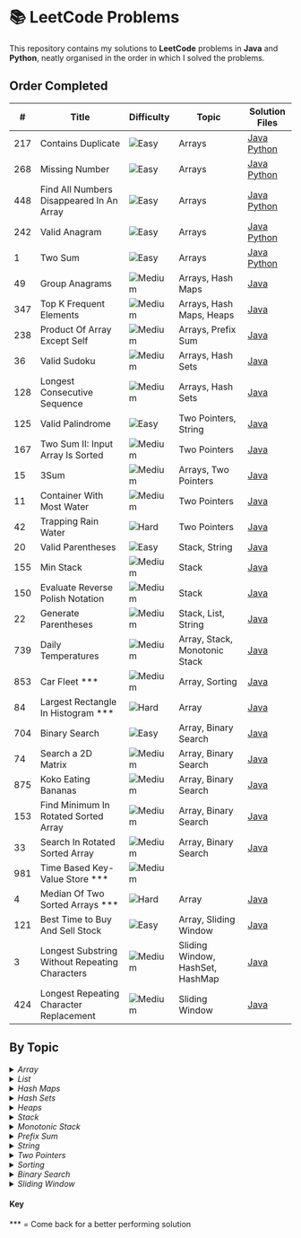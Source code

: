 # 📚 LeetCode Problems

This repository contains my solutions to **LeetCode** problems in **Java** and **Python**, neatly organised in the order in which I solved the problems.


## Order Completed 
  
| #   | Title                                    | Difficulty                                            | Topic  | Solution Files                                                                                 |
|-----|------------------------------------------|-------------------------------------------------------|--------|------------------------------------------------------------------------------------------------|
| 217 | Contains Duplicate                       | ![Easy](https://img.shields.io/badge/Easy-green)      | Arrays | [Java](Java/ContainsDuplicate.java) [Python](Python/ContainsDuplicate.py)                      |
| 268 | Missing Number                           | ![Easy](https://img.shields.io/badge/Easy-green)      | Arrays | [Java](Java/MissingNumber.java) [Python](Python/MissingNumber.py)                              |
| 448 | Find All Numbers Disappeared In An Array | ![Easy](https://img.shields.io/badge/Easy-green)      | Arrays | [Java](Java/FindAllNumbersDisappearedInAnArray.java) [Python](Python/FindAllNumbersDisappearedInAnArray.py) | 
| 242 | Valid Anagram                            | ![Easy](https://img.shields.io/badge/Easy-green)      | Arrays | [Java](Java/ValidAnagram.java) [Python](Python/ValidAnagram.py)                                |
|   1 | Two Sum                                  | ![Easy](https://img.shields.io/badge/Easy-green)      | Arrays | [Java](Java/TwoSum.java) [Python](Python/TwoSum.py)                                            |
|  49 | Group Anagrams                           | ![Medium](https://img.shields.io/badge/Medium-orange) | Arrays, Hash Maps |  [Java](Java/GroupAnagrams.java)                                                    |
| 347 | Top K Frequent Elements                  | ![Medium](https://img.shields.io/badge/Medium-orange) | Arrays, Hash Maps, Heaps | [Java](Java/TopKFrequentElements.java)                                       |
| 238 | Product Of Array Except Self             | ![Medium](https://img.shields.io/badge/Medium-orange) | Arrays, Prefix Sum | [Java](Java/ProductOfArrayExceptSelf.java)                                         |
|  36 | Valid Sudoku                             | ![Medium](https://img.shields.io/badge/Medium-orange) | Arrays, Hash Sets | [Java](Java/ValidSudoku.java)                                                       |
| 128 | Longest Consecutive Sequence             | ![Medium](https://img.shields.io/badge/Medium-orange) | Arrays, Hash Sets | [Java](Java/LongestConsecutiveSequence.java)                                        |
| 125 | Valid Palindrome                         | ![Easy](https://img.shields.io/badge/Easy-green)      | Two Pointers, String | [Java](Java/ValidPalindrome.java)                                                |
| 167 | Two Sum II: Input Array Is Sorted        | ![Medium](https://img.shields.io/badge/Medium-orange) | Two Pointers | [Java](Java/TwoSumII.java)                                                               |
|  15 | 3Sum                                     | ![Medium](https://img.shields.io/badge/Medium-orange) | Arrays, Two Pointers | [Java](Java/3Sum.java)                                                           |
|  11 | Container With Most Water                | ![Medium](https://img.shields.io/badge/Medium-orange) | Two Pointers | [Java](Java/ContainerWithMostWater.java)                                                 |
|  42 | Trapping Rain Water                      | ![Hard](https://img.shields.io/badge/Hard-%238B0000)  | Two Pointers | [Java](Java/TrappingRainWater.java)                                                      |
|  20 | Valid Parentheses                        | ![Easy](https://img.shields.io/badge/Easy-green)      | Stack, String | [Java](Java/ValidParentheses.java)                                                      |
| 155 | Min Stack                                | ![Medium](https://img.shields.io/badge/Medium-orange) | Stack | [Java](Java/MinStack.java)                                                                      |
| 150 | Evaluate Reverse Polish Notation         | ![Medium](https://img.shields.io/badge/Medium-orange) | Stack | [Java](Java/EvaluateReversePolishNotation.java)                                                 |
|  22 | Generate Parentheses                     | ![Medium](https://img.shields.io/badge/Medium-orange) | Stack, List, String | [Java](Java/GenerateParentheses.java)                                             |
| 739 | Daily Temperatures                       | ![Medium](https://img.shields.io/badge/Medium-orange) | Array, Stack, Monotonic Stack | [Java](Java/DailyTemperatures.java)                                     |
| 853 | Car Fleet ***                            | ![Medium](https://img.shields.io/badge/Medium-orange) | Array, Sorting | [Java](Java/CarFleet.java)                                                             |
|  84 | Largest Rectangle In Histogram ***       | ![Hard](https://img.shields.io/badge/Hard-%238B0000)  | Array | [Java](Java/LargestRectangleInHistogram.java)                                                  |
| 704 | Binary Search                            | ![Easy](https://img.shields.io/badge/Easy-green)      | Array, Binary Search | [Java](Java/BinarySearch.java)                                                  | 
|  74 | Search a 2D Matrix                       | ![Medium](https://img.shields.io/badge/Medium-orange) | Array, Binary Search | [Java](Java/SearchA2DMatrix.java)                                               | 
| 875 | Koko Eating Bananas                      | ![Medium](https://img.shields.io/badge/Medium-orange) | Array, Binary Search | [Java](Java/KokoEatingBananas.java)                                              |
| 153 | Find Minimum In Rotated Sorted Array     | ![Medium](https://img.shields.io/badge/Medium-orange) | Array, Binary Search | [Java](Java/FindMinimumInRotatedSortedArray.java)                                |
|  33 | Search In Rotated Sorted Array           | ![Medium](https://img.shields.io/badge/Medium-orange) | Array, Binary Search | [Java](Java/SearchInRotatedSortedArray.java)                                     |
| 981 | Time Based Key-Value Store ***           | ![Medium](https://img.shields.io/badge/Medium-orange) |                      |                                                                                  |
|   4 | Median Of Two Sorted Arrays ***          | ![Hard](https://img.shields.io/badge/Hard-%238B0000)  | Array | [Java](Java/MedianOfTwoSortedArrays.java)                                                       |
| 121 | Best Time to Buy And Sell Stock          | ![Easy](https://img.shields.io/badge/Easy-green)      | Array, Sliding Window | [Java](Java/BestTimeToBuyAndSellStock.java)                                     |
|   3 | Longest Substring Without Repeating Characters  | ![Medium](https://img.shields.io/badge/Medium-orange) | Sliding Window, HashSet, HashMap | [Java](Java/LongestSubstringWithoutRepeatingCharacters.java) | 
| 424 | Longest Repeating Character Replacement  | ![Medium](https://img.shields.io/badge/Medium-orange) | Sliding Window | [Java](Java/LongestRepeatingCharacterReplacement.java)                                |


## By Topic 

<details>
<summary><i>Array</i></summary>
  
| #   | Title                                    | Difficulty | Solution File                                                                                               |
|-----|------------------------------------------|------------|-------------------------------------------------------------------------------------------------------------|
| 217 | Contains Duplicate                       | Easy       | [Java](Java/ContainsDuplicate.java) [Python](Python/ContainsDuplicate.py)                                   |
| 268 | Missing Number                           | Easy       | [Java](Java/MissingNumber.java) [Python](Python/MissingNumber.py)                                           |
| 448 | Find All Numbers Disappeared In An Array | Easy       | [Java](Java/FindAllNumbersDisappearedInAnArray.java) [Python](Python/FindAllNumbersDisappearedInAnArray.py) | 
| 242 | Valid Anagram                            | Easy       | [Java](Java/ValidAnagram.java) [Python](Python/ValidAnagram.py)                                             |
|   1 | Two Sum                                  | Easy       | [Java](Java/TwoSum.java) [Python](Python/TwoSum.py)                                                         |
|  49 | Group Anagrams                           | Medium     | [Java](Java/GroupAnagrams.java)                                                                             |
| 347 | Top K Frequent Elements                  | Medium     | [Java](Java/TopKFrequentElements.java)                                                                      |
| 238 | Product Of Array Except Self             | Medium     | [Java](Java/ProductOfArrayExceptSelf.java)                                                                  |
|  36 | Valid Sudoku                             | Medium     | [Java](Java/ValidSudoku.java)                                                                               |
| 128 | Longest Consecutive Sequence             | Medium     | [Java](Java/LongestConsecutiveSequence.java)                                                                |
| 15  | 3Sum                                     | Medium     | [Java](Java/3Sum.java)                                                                                      |
| 739 | Daily Temperatures                       | Medium     | [Java](Java/DailyTemperatures.java)                                                                         |
| 853 | Car Fleet                                | Medium     | [Java](Java/CarFleet.java)                                                                                  |
|  84 | Largest Rectangle In Histogram           | Hard       | [Java](Java/LargestRectangleInHistogram.java)                                                               |
| 704 | Binary Search                            | Easy       | [Java](Java/BinarySearch.java)                                                                              | 
|  74 | Search a 2D Matrix                       | Medium     | [Java](Java/SearchA2DMatrix.java)                                                                           | 
| 875 | Koko Eating Bananas                      | Medium     | [Java](Java/KokoEatingBananas.java)                                                                         |
| 153 | Find Minimum In Rotated Sorted Array     | Medium     | [Java](Java/FindMinimumInRotatedSortedArray.java)                                                           |
|  33 | Search In Rotated Sorted Array           | Medium     | [Java](Java/SearchInRotatedSortedArray.java)                                                                |  
|   4 | Median Of Two Sorted Arrays              | Hard       | [Java](Java/MedianOfTwoSortedArrays.java)                                                                   |
| 121 | Best Time to Buy And Sell Stock          | Easy       | [Java](Java/BestTimeToBuyAndSellStock.java)                                                                 |


</details>


<details> 
<summary><i> List </i> </summary>
  
| #   | Title                                    | Difficulty | Solution File                                                                              |
|-----|------------------------------------------|------------|--------------------------------------------------------------------------------------------|
|  22 | Generate Parentheses                     | Medium     | [Java](Java/GenerateParentheses.java)                                                      |

</details>


<details>
<summary><i> Hash Maps </i> </summary>
  
| #   | Title                                    | Difficulty | Solution File                                                                              |
|-----|------------------------------------------|------------|--------------------------------------------------------------------------------------------|
|  49 | Group Anagrams                           | Medium     |  [Java](Java/GroupAnagrams.java)                                                           |
| 347 | Top K Frequent Elements                  | Medium     | [Java](Java/TopKFrequentElements.java)                                                     |
|   3 | Longest Substring Without Repeating Characters| Medium | [Java](Java/LongestSubstringWithoutRepeatingCharacters.java)                              |

</details>


<details>
<summary><i> Hash Sets </i> </summary>
  
| #   | Title                                    | Difficulty | Solution File                                                                              |
|-----|------------------------------------------|------------|--------------------------------------------------------------------------------------------|
|  36 | Valid Sudoku                             | Medium     | [Java](Java/ValidSudoku.java)                                                              |
| 128 | Longest Consecutive Sequence             | Medium     | [Java](Java/LongestConsecutiveSequence.java)                                               |
|   3 | Longest Substring Without Repeating Characters  | Medium | [Java](Java/LongestSubstringWithoutRepeatingCharacters.java)                            |

</details>


<details>
<summary><i> Heaps </i> </summary>

| #   | Title                                    | Difficulty | Solution File                                                                              |
|-----|------------------------------------------|------------|--------------------------------------------------------------------------------------------|
| 347 | Top K Frequent Elements                  | Medium     | [Java](Java/TopKFrequentElements.java)                                                     |

</details>


<details>
<summary><i> Stack </i> </summary>
  
| #   | Title                                    | Difficulty | Solution File                                                                              |
|-----|------------------------------------------|------------|--------------------------------------------------------------------------------------------|
| 20  | Valid Parentheses                        | Easy       | [Java](Java/ValidParentheses.java)                                                         |
| 155 | Min Stack                                | Medium     | [Java](Java/MinStack.java)                                                                 |
| 150 | Evaluate Reverse Polish Notation         | Medium     | [Java](Java/EvaluateReversePolishNotation.java)                                            |
|  22 | Generate Parentheses                     | Medium     | [Java](Java/GenerateParentheses.java)                                                      |
| 739 | Daily Temperatures                       | Medium     | [Java](Java/DailyTemperatures.java)                                                        |

</details>


<details>
<summary><i> Monotonic Stack </i> </summary>
  
| #   | Title                                    | Difficulty | Solution File                                                                              |
|-----|------------------------------------------|------------|--------------------------------------------------------------------------------------------|
| 739 | Daily Temperatures                       | Medium     | [Java](Java/DailyTemperatures.java)                                                        |

</details>


<details>
<summary><i> Prefix Sum </i> </summary>

| #   | Title                                    | Difficulty | Solution File                                                                              |
|-----|------------------------------------------|------------|--------------------------------------------------------------------------------------------|
| 238 | Product Of Array Except Self             | Medium     | [Java](Java/ProductOfArrayExceptSelf.java)                                                 |

</details>


<details>
<summary><i> String </i> </summary>

| #   | Title                                    | Difficulty | Solution File                                                                              |
|-----|------------------------------------------|------------|--------------------------------------------------------------------------------------------|
| 125 | Valid Palindrome                         | Easy       | [Java](Java/ValidPalindrome.java)                                                          |
| 20  | Valid Parentheses                        | Easy       | [Java](Java/ValidParentheses.java)                                                         |
|  22 | Generate Parentheses                     | Medium     | [Java](Java/GenerateParentheses.java)                                                      |

</details>


<details>
<summary><i> Two Pointers </i> </summary>

| #   | Title                                    | Difficulty | Solution File                                                                              |
|-----|------------------------------------------|------------|--------------------------------------------------------------------------------------------|
| 125 | Valid Palindrome                         | Easy       | [Java](Java/ValidPalindrome.java)                                                          |
| 167 | Two Sum II: Input Array Is Sorted        | Medium     | [Java](Java/TwoSumII.java)                                                                 |
| 15  | 3Sum                                     | Medium     | [Java](Java/3Sum.java)                                                                     |
| 11  | Container With Most Water                | Medium     | [Java](Java/ContainerWithMostWater.java)                                                   |
| 42  | Trapping Rain Water                      | Hard       | [Java](Java/TrappingRainWater.java)                                                        |

</details>


<details>
<summary><i> Sorting </i></summary>
  
| #   | Title                                    | Difficulty | Solution File                                                                               |
|-----|------------------------------------------|------------|---------------------------------------------------------------------------------------------|
| 853 | Car Fleet                                | Medium     | [Java](Java/CarFleet.java)                                                                  |

</details>


<details>
<summary><i> Binary Search </i></summary>
  
| #   | Title                                    | Difficulty | Solution File                                                                               |
|-----|------------------------------------------|------------|---------------------------------------------------------------------------------------------|
| 704 | Binary Search                            | Easy       | [Java](Java/BinarySearch.java)                                                              | 
|  74 | Search a 2D Matrix                       | Medium     | [Java](Java/SearchA2DMatrix.java)                                                           | 
| 875 | Koko Eating Bananas                      | Medium     | [Java](Java/KokoEatingBananas.java)                                                         |
| 153 | Find Minimum In Rotated Sorted Array     | Medium     | [Java](Java/FindMinimumInRotatedSortedArray.java)                                           |
|  33 | Search In Rotated Sorted Array           | Medium     | [Java](Java/SearchInRotatedSortedArray.java)                                                |

</details>


<details>
<summary><i> Sliding Window </i></summary>
  
| #   | Title                                    | Difficulty | Solution File                                                                               |
|-----|------------------------------------------|------------|---------------------------------------------------------------------------------------------|
|   3 | Longest Substring Without Repeating Characters  | Medium | [Java](Java/LongestSubstringWithoutRepeatingCharacters.java)                             | 
| 424 | Longest Repeating Character Replacement  | Medium | [Java](Java/LongestRepeatingCharacterReplacement.java)                                          |

</details>

<h4> Key </h4>
*** = Come back for a better performing solution 

